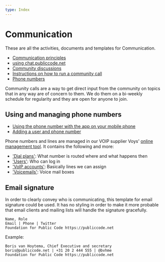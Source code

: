 ```yaml
---
type: Index
---
```


# Communication

These are all the activities, documents and templates for Communication.

* [Communication principles](communication-principles.md)
* [using chat.publiccode.net](using-chat.md)
* [Community discussions](community-discussions.md)
* [Instructions on how to run a community call](running-community-call.md)
* [Phone numbers](phone-numbers.md)

Community calls are a way to get direct input from the community on topics that in any way are of concern to them. We do them on a bi-weekly schedule for regularity and they are open for anyone to join.

## Using and managing phone numbers

* [Using the phone number with the app on your mobile phone](using-phone-app.md)
* [Adding a user and phone number](adding-a-phone-user.md)

Phone numbers and lines are managed in our VOIP supplier Voys' [online management tool](https://freedom.voys.nl/). It contains the following and more:

* ['Dial plans'](https://freedom.voys.nl/client/415559/routing/): What number is routed where and what happens then
* ['Users'](https://freedom.voys.nl/client/415559/user/): Who can log in
* ['VoIP accounts'](https://freedom.voys.nl/client/415559/phoneaccount/): Basically lines we can assign
* ['Voicemails'](https://freedom.voys.nl/client/415559/voicemail/): Voice mail boxes

## Email signature

In order to clearly convey who is communicating, this template for email signature could be used. It has no styling in order to make it more probable that email clients and mailing lists will handle the signature gracefully.

``` example
Name, Role
Email | Phone | Twitter
Foundation for Public Code https://publiccode.net
```

Example:

``` example
Boris van Hoytema, Chief Executive and secretary
boris@publiccode.net | +31 20 2 444 555 | @bvhme
Foundation for Public Code https://publiccode.net
```
